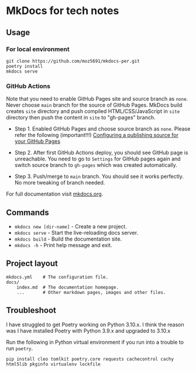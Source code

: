 # MkDocs for tech notes


## Usage

### For local environment
```shell
git clone https://github.com/moz5691/mkdocs-per.git
poetry install
mkdocs serve
```

### GitHub Actions

Note that you need to enable GitHub Pages site and source branch as ```none```. Never choose ```main``` branch for the source of GitHub Pages.
MkDocs build creates ```site``` directory and push compiled HTML/CSS/JavaScript in ```site``` directory then push the content in ```site``` to "gh-pages" branch.

- Step 1. Enabled GitHub Pages and choose source branch as ```none```.  Please refer the following (important!!!)
[Configuring a publishing source for your GitHub Pages](https://docs.github.com/en/pages/getting-started-with-github-pages/configuring-a-publishing-source-for-your-github-pages-site)

- Step 2. After first GitHub Actions deploy, you should see GitHub page is unreachable.
    You need to go to ```Settings``` for GitHub pages again and switch source branch to ```gh-pages``` which was created automatically.  

- Step 3. Push/merge to ```main``` branch.  You should see it works perfectly.  No more tweaking of branch needed.



For full documentation visit [mkdocs.org](https://www.mkdocs.org).

## Commands

* `mkdocs new [dir-name]` - Create a new project.
* `mkdocs serve` - Start the live-reloading docs server.
* `mkdocs build` - Build the documentation site.
* `mkdocs -h` - Print help message and exit.

## Project layout

    mkdocs.yml    # The configuration file.
    docs/
        index.md  # The documentation homepage.
        ...       # Other markdown pages, images and other files.



## Troubleshoot

I have struggled to get Poetry working on Python 3.10.x.
I think the reason was I have installed Poetry with Python 3.9.x and upgraded to 3.10.x

Run the following in Python virtual environment if you run into a trouble to run ```poetry```.
```shell
pip install cleo tomlkit poetry.core requests cachecontrol cachy html5lib pkginfo virtualenv lockfile
```
